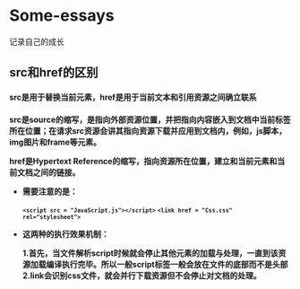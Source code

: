 # Some-essays
记录自己的成长
	<section>
		<h1>src和href的区别</h1>
		<h4>src是用于替换当前元素，href是用于当前文本和引用资源之间确立联系<h4>
		<p>src是source的缩写，是指向外部资源位置，并把指向内容嵌入到文档中当前标签所在位置；在请求src资源会讲其指向资源下载并应用到文档内，例如，js脚本，img图片和frame等元素。<p>
	   <p>href是Hypertext Reference的缩写，指向资源所在位置，建立和当前元素和当前文档之间的链接。<p>
	   <ul>
	   		<li>
				<p>需要注意的是：</p>
				<code>`<script src = "JavaScript.js"></script>`</code>
				<code>`<link href = "Css.css" rel="stylesheet">`</code>
			</li>
			<li>
				<p>这两种的执行效果机制：</p>
				1.首先，当文件解析script时候就会停止其他元素的加载与处理，一直到该资源加载编译执行完毕。所以一般script标签一般会放在文件的底部而不是头部<br />
				2.link会识别css文件，就会并行下载资源但不会停止对文档的处理。
			</li>
		</ul>
	</section>

